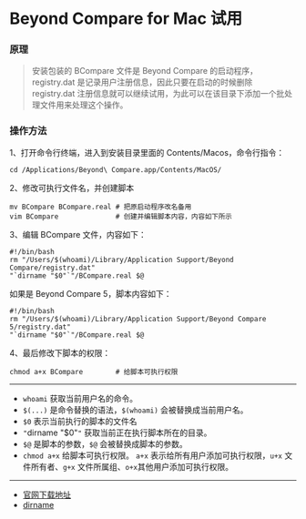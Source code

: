 # Beyond Compare for Mac 试用

### 原理

> 安装包装的 BCompare 文件是 Beyond Compare 的启动程序，registry.dat 是记录用户注册信息，因此只要在启动的时候删除 registry.dat 注册信息就可以继续试用，为此可以在该目录下添加一个批处理文件用来处理这个操作。

### 操作方法

1、打开命令行终端，进入到安装目录里面的 Contents/Macos，命令行指令：
```shell
cd /Applications/Beyond\ Compare.app/Contents/MacOS/
```

2、修改可执行文件名，并创建脚本
```shell
mv BCompare BCompare.real # 把原启动程序改名备用
vim BCompare              # 创建并编辑脚本内容，内容如下所示
```

3、编辑 BCompare 文件，内容如下：
```shell
#!/bin/bash
rm "/Users/$(whoami)/Library/Application Support/Beyond Compare/registry.dat"
"`dirname "$0"`"/BCompare.real $@
```
如果是 Beyond Compare 5，脚本内容如下：
```shell
#!/bin/bash
rm "/Users/$(whoami)/Library/Application Support/Beyond Compare 5/registry.dat"
"`dirname "$0"`"/BCompare.real $@
```

4、最后修改下脚本的权限：
```shell
chmod a+x BCompare        # 给脚本可执行权限
```
-----------------
+ `whoami` 获取当前用户名的命令。
+ `$(...)` 是命令替换的语法，`$(whoami)` 会被替换成当前用户名。
+ `$0` 表示当前执行的脚本的文件名
+ `"`dirname "$0"`"` 获取当前正在执行脚本所在的目录。
+ `$@` 是脚本的参数，`$@` 会被替换成脚本的参数。
+ `chmod a+x` 给脚本可执行权限。 `a+x` 表示给所有用户添加可执行权限，`u+x` 文件所有者、`g+x` 文件所属组、`o+x`其他用户添加可执行权限。
-----------------
+ [官网下载地址](http://www.scootersoftware.com/download.php)
+ [dirname](https://bytexd.com/what-is-dirname-0-and-usage-examples)